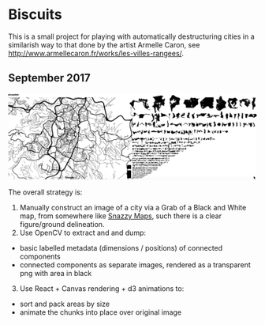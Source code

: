 # Biscuits

This is a small project for playing with automatically destructuring 
cities in a similarish way to that done by the artist Armelle Caron,
see http://www.armellecaron.fr/works/les-villes-rangees/.

## September 2017

<img src="public/sept2017.jerusalem.png" />

The overall strategy is:
1. Manually construct an image of a city via a Grab of a Black and White
map, from somewhere like [Snazzy Maps](https://snazzymaps.com/style/8007/black-and-white-without-labels),
such there is a clear figure/ground delineation.
2. Use OpenCV to extract and and dump:
  * basic labelled metadata (dimensions / positions) of connected components
  * connected components as separate images, rendered as a transparent png
  with area in black
3. Use React + Canvas rendering + d3 animations to:
  * sort and pack areas by size
  * animate the chunks into place over original image